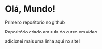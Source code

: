 # Olá, Mundo!
 Primeiro repositorio no github

 Repositório criado em aula do curso em vídeo

adicionei mais uma linha aqui no site!
